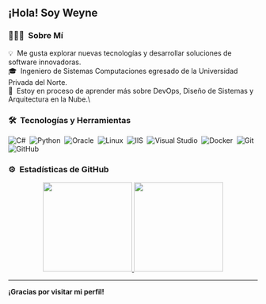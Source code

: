 <h2>¡Hola! Soy Weyne</h2>

### 👨🏻‍💻 &nbsp;Sobre Mí

💡 &nbsp;Me gusta explorar nuevas tecnologías y desarrollar soluciones de software innovadoras.\
🎓 &nbsp;Ingeniero de Sistemas Computaciones egresado de la Universidad Privada del Norte.\
🌱 &nbsp;Estoy en proceso de aprender más sobre DevOps, Diseño de Sistemas y Arquitectura en la Nube.\

### 🛠 &nbsp;Tecnologías y Herramientas

![C#](https://img.shields.io/badge/-C%23-05122A?style=flat&logo=csharp&logoColor=239120)&nbsp;
![Python](https://img.shields.io/badge/-Python-05122A?style=flat&logo=python)&nbsp;
![Oracle](https://img.shields.io/badge/-Oracle-05122A?style=flat&logo=oracle)&nbsp;
![Linux](https://img.shields.io/badge/-Linux-05122A?style=flat&logo=linux)&nbsp;
![IIS](https://img.shields.io/badge/-IIS-05122A?style=flat&logo=iis&logoColor=003A70)&nbsp;
![Visual Studio](https://img.shields.io/badge/-Visual%20Studio-05122A?style=flat&logo=visual-studio&logoColor=5C2D91)&nbsp;
![Docker](https://img.shields.io/badge/-Docker-05122A?style=flat&logo=docker&logoColor=2496ED)&nbsp;
![Git](https://img.shields.io/badge/-Git-05122A?style=flat&logo=git)&nbsp;
![GitHub](https://img.shields.io/badge/-GitHub-05122A?style=flat&logo=github)&nbsp;

### ⚙️ &nbsp;Estadísticas de GitHub

<p align="center">
<a href="https://github.com/Weyne">
  <img height="180em" src="https://github-readme-stats-eight-theta.vercel.app/api?username=Weyne&show_icons=true&theme=algolia&include_all_commits=true&count_private=true"/>
  <img height="180em" src="https://github-readme-stats-eight-theta.vercel.app/api/top-langs/?username=Weyne&layout=compact&langs_count=8&theme=algolia"/>
</a>
</p>

---

**¡Gracias por visitar mi perfil!**